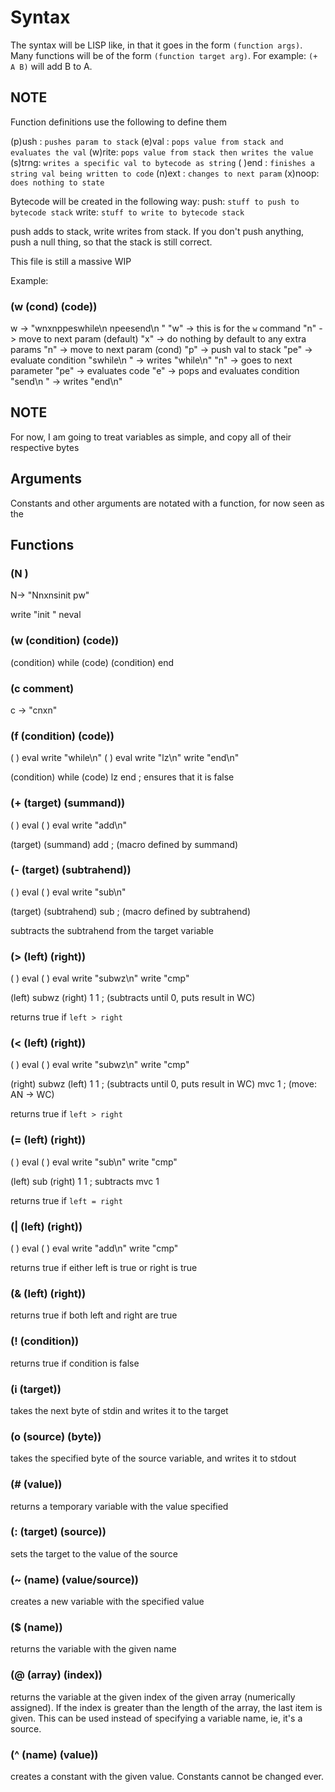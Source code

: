 # Syntax

The syntax will be LISP like, in that it goes in the form `(function args)`.
Many functions will be of the form `(function target arg)`.
For example: `(+ A B)` will add B to A.

## NOTE

Function definitions use the following to define them

(p)ush : `pushes param to stack`
(e)val : `pops value from stack
          and evaluates the val`
(w)rite: `pops value from stack
          then writes the value`
(s)trng: `writes a specific val
          to bytecode as string`
( )end : `finishes a string val
          being written to code`
(n)ext : `changes to next param`
(x)noop: `does nothing to state`

Bytecode will be created in the following way:
push: `stuff to push to bytecode stack`
write: `stuff to write to bytecode stack`

push adds to stack, write writes from stack. If you don't push anything, push a null thing, so that the stack is still correct.

This file is still a massive WIP

Example:
### (w (cond) (code))
w ->          "wnxnppeswhile\n npeesend\n "
"w"         -> this is for the `w` command
"n"         -> move to next param (default)
"x"         -> do nothing by default to any extra params
"n"         -> move to next param (cond)
"p"         -> push val to stack
"pe"        -> evaluate condition
"swhile\n " -> writes "while\n"
"n"         -> goes to next parameter
"pe"        -> evaluates code
"e"         -> pops and evaluates condition
"send\n "    -> writes "end\n"
## NOTE

For now, I am going to treat variables as simple, and copy all of their respective bytes

## Arguments

Constants and other arguments are notated with a function, for now seen as the 


## Functions

### (N <N>)

N-> "Nnxnsinit pw"

write "init "
neval

### (w (condition) (code))

(condition)
while
  (code)
  (condition)
end

### (c comment)

c -> "cnxn"

<nothing>

### (f (condition) (code))

(
)
eval
write "while\n"
(
)
eval
write "lz\n"
write "end\n"


(condition)
while
  (code)
  lz
end      ; ensures that it is false

### (+ (target) (summand))

(
)
eval
(
)
eval
write "add\n"

(target)
(summand)
add       ; (macro defined by summand)

### (- (target) (subtrahend))


(
)
eval
(
)
eval
write "sub\n"

(target)
(subtrahend)
sub       ; (macro defined by subtrahend)

subtracts the subtrahend from the target variable

### (> (left) (right))

(
)
eval
(
)
eval
write "subwz\n"
write "cmp"

(left)
subwz (right) 1 1 ; (subtracts until 0, puts result in WC)

returns true if `left > right`

### (< (left) (right))


(
)
eval
(
)
eval
write "subwz\n"
write "cmp"

(right)
subwz (left) 1 1 ; (subtracts until 0, puts result in WC)
mvc 1        ; (move: AN -> WC)

returns true if `left > right`

### (= (left) (right))


(
)
eval
(
)
eval
write "sub\n"
write "cmp"

(left)
sub (right) 1 1 ; subtracts
mvc 1

returns true if `left = right`

### (| (left) (right))

(
)
eval
(
)
eval
write "add\n"
write "cmp"

returns true if either left is true or right is true

### (& (left) (right))

returns true if both left and right are true

### (! (condition))

returns true if condition is false

### (i (target))

takes the next byte of stdin and writes it to the target

### (o (source) (byte))

takes the specified byte of the source variable, and writes it to stdout

### (# (value))

returns a temporary variable with the value specified

### (: (target) (source))

sets the target to the value of the source

### (~ (name) (value/source))

creates a new variable with the specified value

### ($ (name))

returns the variable with the given name

### (@ (array) (index))

returns the variable at the given index of the given array (numerically assigned).
If the index is greater than the length of the array, the last item is given.
This can be used instead of specifying a variable name, ie, it's a source.

### (^ (name) (value))

creates a constant with the given value. Constants cannot be changed ever.
